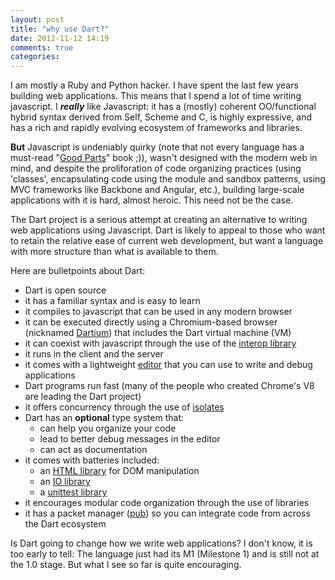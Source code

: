 ```yaml
---
layout: post
title: "why use Dart?"
date: 2012-11-12 14:19
comments: true
categories: 
---
```


I am mostly a Ruby and Python hacker. I have spent the last few years building web applications.
This means that I spend a lot of time writing javascript. I **_really_** like Javascript: it has a (mostly) coherent OO/functional hybrid syntax 
derived from Self, Scheme and C, is highly expressive, and
has a rich and rapidly evolving ecosystem of frameworks and libraries.

**But** Javascript is undeniably quirky (note that not every language has a must-read "[Good Parts](http://www.amazon.com/JavaScript-Good-Parts-Douglas-Crockford/dp/0596517742/ref=sr_1_1?s=books&ie=UTF8&qid=1352778037&sr=1-1&keywords=crockford)" book ;)), wasn't designed with
the modern web in mind, and despite the proliforation of code organizing practices (using 'classes', encapsulating code using the
module and sandbox patterns, using MVC frameworks like Backbone and Angular, etc.), building large-scale applications with it is hard, almost heroic.
This need not be the case.

The Dart project is a serious attempt at creating an alternative to writing web 
applications using Javascript. Dart is likely to appeal to those who want to retain the relative ease of current web development, but want a language with more
structure than what is available to them.

Here are bulletpoints about Dart:

- Dart is open source
- it has a familiar syntax and is easy to learn
- it compiles to javascript that can be used in any modern browser
- it can be executed directly using a Chromium-based browser (nicknamed [Dartium](http://www.dartlang.org/dartium/)) that includes the Dart virtual machine (VM)
- it can coexist with javascript through the use of the [interop library](http://www.dartlang.org/articles/js-dart-interop/)
- it runs in the client and the server
- it comes with a lightweight [editor](http://www.dartlang.org/docs/editor/) that you can use to write and debug applications
- Dart programs run fast (many of the people who created Chrome's V8 are leading the Dart project)
- it offers concurrency through the use of [isolates](http://www.dartlang.org/docs/dart-up-and-running/ch03.html#ch03-dartisolate---concurrency-with-isolates)
- Dart has an **optional** type system that:
    - can help you organize your code
    - lead to better debug messages in the editor
    - can act as documentation
- it comes with batteries included: 
    - an [HTML library](http://www.dartlang.org/docs/dart-up-and-running/ch03.html#ch03-dart-html-using-html5-apis) for DOM manipulation
    - an [IO library](http://www.dartlang.org/docs/dart-up-and-running/ch03.html#ch03-dartio---file-and-socket-io-for-command-line-apps)
    - a [unittest library](http://api.dartlang.org/docs/bleeding_edge/unittest.html)
- it encourages modular code organization through the use of libraries
- it has a packet manager ([pub](http://pub.dartlang.org/)) so you can integrate code from across the Dart ecosystem

Is Dart going to change how we write web applications? I don't know, it is too early to tell: The language just had its M1 (Milestone 1)
and is still not at the 1.0 stage. But what I see so far is quite encouraging.





